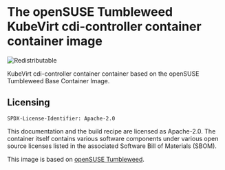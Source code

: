 # The openSUSE Tumbleweed KubeVirt cdi-controller container container image
![Redistributable](https://img.shields.io/badge/Redistributable-Yes-green)

KubeVirt cdi-controller container container based on the openSUSE Tumbleweed Base Container Image.

## Licensing

`SPDX-License-Identifier: Apache-2.0`

This documentation and the build recipe are licensed as Apache-2.0.
The container itself contains various software components under various open source licenses listed in the associated
Software Bill of Materials (SBOM).

This image is based on [openSUSE Tumbleweed](https://get.opensuse.org/tumbleweed/).
